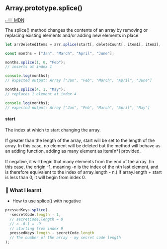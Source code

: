 ## Array.prototype.splice()

[👉🏼 MDN](https://developer.cdn.mozilla.net/en-US/docs/Web/JavaScript/Reference/Global_Objects/Array/splice)

The splice() method changes the contents of an array by removing or replacing existing elements and/or adding new elements in place.

```javascript
let arrDeletedItems = arr.splice(start[, deleteCount[, item1[, item2[, ...]]]])
```

```javascript
const months = ["Jan", "March", "April", "June"];

months.splice(1, 0, "Feb");
// inserts at index 1

console.log(months);
// expected output: Array ["Jan", "Feb", "March", "April", "June"]

months.splice(4, 1, "May");
// replaces 1 element at index 4

console.log(months);
// expected output: Array ["Jan", "Feb", "March", "April", "May"]
```

#### start

The index at which to start changing the array.<br/><br/>
If greater than the length of the array, start will be set to the length of the array. In this case, no element will be deleted but the method will behave as an adding function, adding as many element as item[n*] provided.<br/><br/>
If negative, it will begin that many elements from the end of the array. (In this case, the origin -1, meaning -n is the index of the nth last element, and is therefore equivalent to the index of array.length - n.) If array.length + start is less than 0, it will begin from index 0.

### 📖 What I learnt

- How to use splice() with negative

```javascript
pressedKeys.splice(
  -secretCode.length - 1,
  // secretCode.length = 8
  // ∴ -8-1 = -9
  // starting from index 9
  pressedKeys.length - secretCode.length
  // The number of the array - my secret code length
);
```